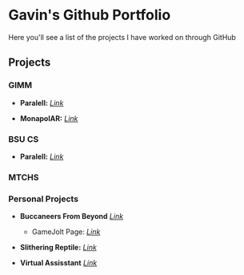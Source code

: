&nbsp;
# Gavin's Github Portfolio
Here you'll see a list of the projects I have worked on through GitHub

## Projects

### GIMM

* **Paralell:** *[Link](https://github.com/GavinTafoya/Parallel)*
  
* **MonapolAR:** *[Link](https://github.com/GavinTafoya/MonopolAr)*

### BSU CS

* **Paralell:** *[Link](https://github.com/GavinTafoya/Parallel)*


### MTCHS


### Personal Projects
* **Buccaneers From Beyond** *[Link](https://github.com/GavinTafoya/SpacePirates)*
  - GameJolt Page: *[Link](https://gamejolt.com/games/bucc_from_beyond/761181)*

* **Slithering Reptile:** *[Link](https://github.com/GavinTafoya/SnakeGame)*
  
* **Virtual Assisstant** *[Link](https://github.com/GavinTafoya/Virtual-Assistant)*
